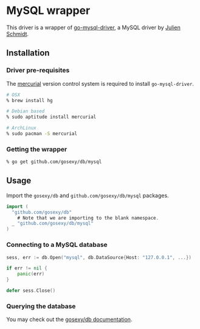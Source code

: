 # MySQL wrapper

This driver is a wrapper of [go-mysql-driver](http://code.google.com/p/go-mysql-driver/), a MySQL
driver by [Julien Schmidt](http://www.julienschmidt.com/).

## Installation

### Driver pre-requisites

The [mercurial](http://mercurial.selenic.com/) version control system is required to install
`go-mysql-driver`.

```sh
# OSX
% brew install hg

# Debian based
% sudo aptitude install mercurial

# ArchLinux
% sudo pacman -S mercurial
```

### Getting the wrapper

```sh
% go get github.com/gosexy/db/mysql
```

## Usage

Import the `gosexy/db` and `github.com/gosexy/db/mysql` packages.

```go
import (
  "github.com/gosexy/db"
	# Note that we are importing to the blank namespace.
  _ "github.com/gosexy/db/mysql"
)
```

### Connecting to a MySQL database

```go
sess, err := db.Open("mysql", db.DataSource{Host: "127.0.0.1", ...})

if err != nil {
	panic(err)
}

defer sess.Close()
```

### Querying the database

You may check out the [gosexy/db documentation](/db).

